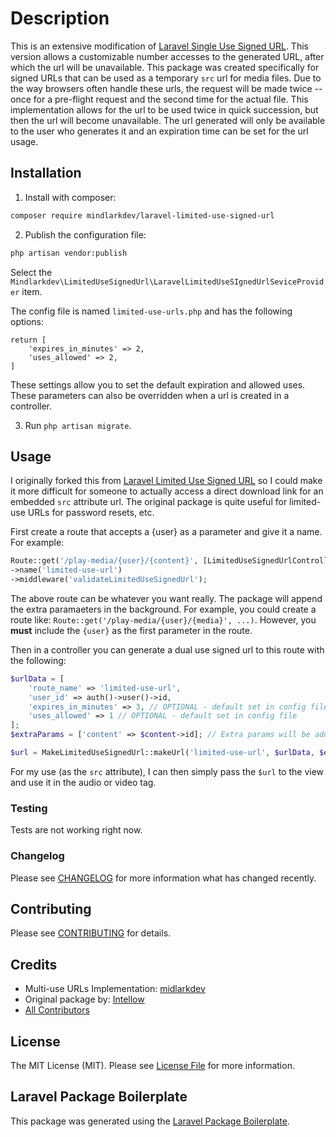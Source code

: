 # Description

<!-- [![Latest Version on Packagist](https://img.shields.io/packagist/v/mindlarkdev/laravel-limited-use-signed-url.svg?style=flat-square)](https://packagist.org/packages/mindlarkdev/laravel-limited-use-signed-url)
[![Build Status](https://img.shields.io/travis/mindlarkdev/laravel-limited-use-signed-url/master.svg?style=flat-square)](https://travis-ci.org/mindlarkdev/laravel-limited-use-signed-url)
[![Quality Score](https://img.shields.io/scrutinizer/g/mindlarkdev/laravel-limited-use-signed-url.svg?style=flat-square)](https://scrutinizer-ci.com/g/mindlarkdev/laravel-limited-use-signed-url)
[![Total Downloads](https://img.shields.io/packagist/dt/mindlarkdev/laravel-limited-use-signed-url.svg?style=flat-square)](https://packagist.org/packages/mindlarkdev/laravel-limited-use-signed-url) -->

This is an extensive modification of [Laravel Single Use Signed URL](https://github.com/intellow/laravel-single-use-signed-url). This version allows a customizable number accesses to the generated URL, after which the url will be unavailable. This package was created specifically for signed URLs that can be used as a temporary `src` url for media files.  Due to the way browsers often handle these urls, the request will be made twice -- once for a pre-flight request and the second time for the actual file. This implementation allows for the url to be used twice in quick succession, but then the url will become unavailable. The url generated will only be available to the user who generates it and an expiration time can be set for the url usage.  

## Installation

1. Install with composer:

```bash
composer require mindlarkdev/laravel-limited-use-signed-url
```

2. Publish the configuration file:
```bash
php artisan vendor:publish 
```
Select the `Mindlarkdev\LimitedUseSignedUrl\LaravelLimitedUseSIgnedUrlSeviceProvider` item.

The config file is named `limited-use-urls.php` and has the following options:
```
return [
	'expires_in_minutes' => 2,
	'uses_allowed' => 2,
]
```

These settings allow you to set the default expiration and allowed uses. These parameters can also be overridden when a url is created in a controller.

3. Run `php artisan migrate`.

## Usage
I originally forked this from [Laravel Limited Use Signed URL](https://github.com/intellow/laravel-limited-use-signed-url) so I could make it more difficult for someone to actually access a direct download link for an embedded `src` attribute url. The original package is quite useful for limited-use URLs for password resets, etc. 

First create a route that accepts a {user} as a parameter and give it a name. For example:

```php
Route::get('/play-media/{user}/{content}', [LimitedUseSignedUrlController::class, 'handle'])
->name('limited-use-url')
->middleware('validateLimitedUseSignedUrl');
```
The above route can be whatever you want really.  The package will append the extra paramaeters in the background.  For example, you could create a route like: `Route::get('/play-media/{user}/{media}', ...)`. However, you **must** include the `{user}` as the first parameter in the route. 

Then in a controller you can generate a dual use signed url to this route with the following:

``` php
$urlData = [
	'route_name' => 'limited-use-url',
	'user_id' => auth()->user()->id,
	'expires_in_minutes' => 3, // OPTIONAL - default set in config file
	'uses_allowed' => 1 // OPTIONAL - default set in config file
];
$extraParams = ['content' => $content->id]; // Extra params will be added to the route. In the above example, we're using {content}

$url = MakeLimitedUseSignedUrl::makeUrl('limited-use-url', $urlData, $extraParams);
```
For my use (as the `src` attribute), I can then simply pass the `$url` to the view and use it in the audio or video tag.

### Testing

Tests are not working right now.

### Changelog

Please see [CHANGELOG](CHANGELOG.md) for more information what has changed recently.

## Contributing

Please see [CONTRIBUTING](CONTRIBUTING.md) for details.

## Credits

- Multi-use URLs Implementation: [midlarkdev](https://github.com/mindlarkdev)
- Original package by: [Intellow](https://github.com/intellow)
- [All Contributors](../../contributors)

## License

The MIT License (MIT). Please see [License File](LICENSE.md) for more information.

## Laravel Package Boilerplate

This package was generated using the [Laravel Package Boilerplate](https://laravelpackageboilerplate.com).
